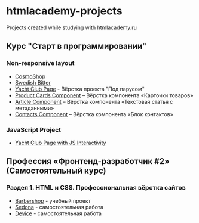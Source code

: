 # htmlacademy-projects
Projects created while studying with htmlacademy.ru

## Курс "Старт в программировании"
### Non-responsive layout
+ [CosmoShop](https://anuta2310.github.io/htmlacademy-projects/cosmoshop) 
+ [Swedish Bitter](https://anuta2310.github.io/htmlacademy-projects/swedish-bitter)
+ [Yacht Club Page](https://anuta2310.github.io/htmlacademy-projects/sail-club) - Вёрстка проекта "Под парусом"
+ [Product Cards Component](https://anuta2310.github.io/htmlacademy-projects/cards) – Вёрстка компонента «Карточки товаров»
+ [Article Component](https://anuta2310.github.io/htmlacademy-projects/article) – Вёрстка компонента «Текстовая статья с метаданными»
+ [Contacts Component](https://anuta2310.github.io/htmlacademy-projects/contacts) – Вёрстка компонента «Блок контактов»
### JavaScript Project
+ [Yacht Club Page with JS Interactivity](https://anuta2310.github.io/htmlacademy-projects/project)

## Профессия «Фронтенд-разработчик #2» (Самостоятельный курс)
### Раздел 1. HTML и CSS. Профессиональная вёрстка сайтов
+ [Barbershop](https://anuta2310.github.io/htmlacademy-projects/barbershop) - учебный проект
+ [Sedona](https://anuta2310.github.io/htmlacademy-projects/sedona) - самостоятельная работа
+ [Device](https://anuta2310.github.io/htmlacademy-projects/device) - самостоятельная работа
